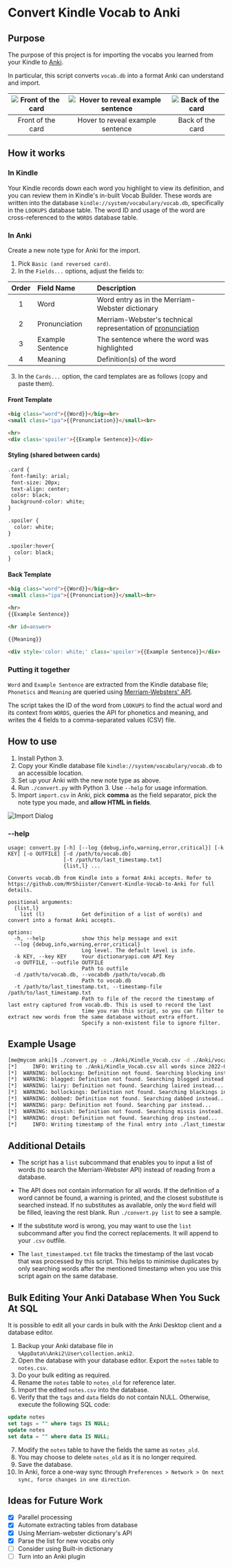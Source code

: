 # Convert Kindle Vocab to Anki
## Purpose
The purpose of this project is for importing the vocabs you learned from your Kindle to [Anki](https://apps.ankiweb.net).

In particular, this script converts `vocab.db` into a format Anki can understand and import.

| ![Front of the card](/doc/anki_front.png) | ![Hover to reveal example sentence](doc/anki_front_hover.png) | ![Back of the card](doc/anki_back.png) |
|:---:|:---:|:---:|
| Front of the card | Hover to reveal example sentence | Back of the card |

## How it works
### In Kindle
Your Kindle records down each word you highlight to view its definition, and you can review them in Kindle's in-built Vocab Builder. These words are written into the database `kindle://system/vocabulary/vocab.db`, specifically in the `LOOKUPS` database table. The word ID and usage of the word are cross-referenced to the `WORDS` database table.

### In Anki
Create a new note type for Anki for the import.
1. Pick `Basic (and reversed card)`.
2. In the `Fields...` options, adjust the fields to:

|Order|Field Name|Description|
|:---:|:---------|:------|
|1    |Word      |Word entry as in the Merriam-Webster dictionary|
|2    |Pronunciation |Merriam-Webster's technical representation of [pronunciation](https://www.merriam-webster.com/assets/mw/static/pdf/help/guide-to-pronunciation.pdf)|
|3    |Example Sentence|The sentence where the word was highlighted|
|4    |Meaning   |Definition(s) of the word|

3. In the `Cards...` option, the card templates are as follows (copy and paste them).

#### Front Template
```HTML
<big class="word">{{Word}}</big><br>
<small class="ipa">{{Pronunciation}}</small><br>

<hr>
<div class='spoiler'>{{Example Sentence}}</div>
```

#### Styling (shared between cards)
```HTML
.card {
 font-family: arial;
 font-size: 20px;
 text-align: center;
 color: black;
 background-color: white;
}

.spoiler { 
  color: white;
}

.spoiler:hover{
  color: black;
}
```

#### Back Template
```HTML
<big class="word">{{Word}}</big><br>
<small class="ipa">{{Pronunciation}}</small><br>

<hr>
{{Example Sentence}}

<hr id=answer>

{{Meaning}}

<div style='color: white;' class='spoiler'>{{Example Sentence}}</div>
```


### Putting it together
`Word` and `Example Sentence` are extracted from the Kindle database file;
`Phonetics` and `Meaning` are queried using [Merriam-Websters' API](https://dictionaryapi.com/products/json).

The script takes the ID of the word from `LOOKUPS` to find the actual word and its context from `WORDS`, queries the API for phonetics and meaning, and writes the 4 fields to a comma-separated values (CSV) file.

## How to use
1. Install Python 3.
2. Copy your Kindle database file `kindle://system/vocabulary/vocab.db` to an accessible location.
3. Set up your Anki with the new note type as above.
4. Run `./convert.py` with Python 3. Use `--help` for usage information.
5. Import `import.csv` in Anki, pick **comma** as the field separator, pick the note type you made, and **allow HTML in fields**.

![Import Dialog](doc/anki_import.png)
### --help
```
usage: convert.py [-h] [--log {debug,info,warning,error,critical}] [-k KEY] [-o OUTFILE] [-d /path/to/vocab.db]
                  [-t /path/to/last_timestamp.txt]
                  {list,l} ...

Converts vocab.db from Kindle into a format Anki accepts. Refer to https://github.com/MrShiister/Convert-Kindle-Vocab-to-Anki for full
details.

positional arguments:
  {list,l}
    list (l)            Get definition of a list of word(s) and convert into a format Anki accepts.

options:
  -h, --help            show this help message and exit
  --log {debug,info,warning,error,critical}
                        Log level. The default level is info.
  -k KEY, --key KEY     Your dictionaryapi.com API Key
  -o OUTFILE, --outfile OUTFILE
                        Path to outfile
  -d /path/to/vocab.db, --vocabdb /path/to/vocab.db
                        Path to vocab.db
  -t /path/to/last_timestamp.txt, --timestamp-file /path/to/last_timestamp.txt
                        Path to file of the record the timestamp of last entry captured from vocab.db. This is used to record the last
                        time you ran this script, so you can filter to extract new words from the same database without extra effort.
                        Specify a non-existent file to ignore filter.

```
## Example Usage
```sh
[me@mycom anki]$ ./convert.py -o ./Anki/Kindle_Vocab.csv -d ./Anki/vocab.db
[*]     INFO: Writing to ./Anki/Kindle_Vocab.csv all words since 2022-09-24 17:48:48.312000: 191 words
[*]  WARNING: bollocking: Definition not found. Searching blocking instead...
[*]  WARNING: blagged: Definition not found. Searching blogged instead...
[*]  WARNING: lairy: Definition not found. Searching laired instead...
[*]  WARNING: bollockings: Definition not found. Searching blackings instead...
[*]  WARNING: dobbed: Definition not found. Searching dabbed instead...
[*]  WARNING: parp: Definition not found. Searching par instead...
[*]  WARNING: missish: Definition not found. Searching missis instead...
[*]  WARNING: dropt: Definition not found. Searching drop instead...
[*]     INFO: Writing timestamp of the final entry into ./last_timestamp.txt: 1682322892491
```
## Additional Details
- The script has a `list` subcommand that enables you to input a list of words (to search the Merriam-Webster API) instead of reading from a database.

- The API does not contain information for all words. If the definition of a word cannot be found, a warning is printed, and the closest substitute is searched instead. If no substitutes as available, only the `Word` field will be filled, leaving the rest blank. Run `./convert.py list` to see a sample.

- If the substitute word is wrong, you may want to use the `list` subcommand after you find the correct replacements. It will append to your `.csv` outfile.

- The `last_timestamped.txt` file tracks the timestamp of the last vocab that was processed by this script. This helps to minimise duplicates by only searching words after the mentioned timestamp when you use this script again on the same database.
## Bulk Editing Your Anki Database When You Suck At SQL
It is possible to edit all your cards in bulk with the Anki Desktop client and a database editor.
1. Backup your Anki database file in `%AppData%\Anki2\User\collection.anki2`.
2. Open the database with your database editor. Export the `notes` table to `notes.csv`.
3. Do your bulk editing as required.
4. Rename the `notes` table to `notes_old` for reference later.
5. Import the edited `notes.csv` into the database.
6. Verify that the `tags` and `data` fields do not contain NULL. Otherwise, execute the following SQL code:
```SQL
update notes
set tags = "" where tags IS NULL;
update notes
set data = "" where data IS NULL;
```
7. Modify the `notes` table to have the fields the same as `notes_old`.
8. You may choose to delete `notes_old` as it is no longer required.
9. Save the database.
10. In Anki, force a one-way sync through `Preferences > Network > On next sync, force changes in one direction`.


## Ideas for Future Work
- [x] Parallel processing
- [x] Automate extracting tables from database
- [x] Using Merriam-webster dictionary's API
- [x] Parse the list for new vocabs only
- [ ] Consider using Built-in dictionary
- [ ] Turn into an Anki plugin